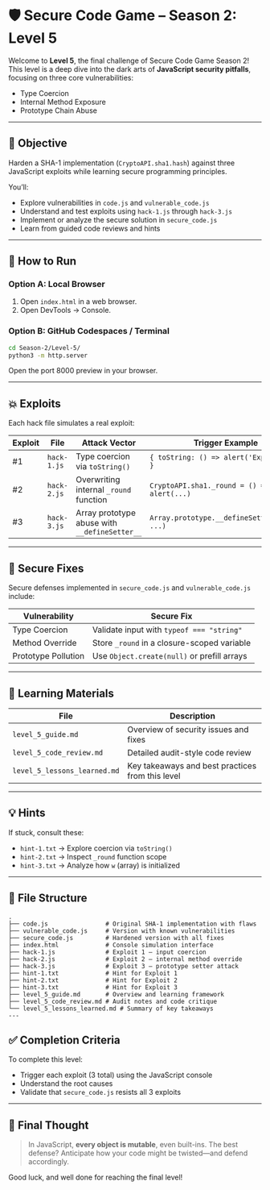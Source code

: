# 🛡️ Secure Code Game – Season 2: Level 5

Welcome to **Level 5**, the final challenge of Secure Code Game Season 2! This level is a deep dive into the dark arts of **JavaScript security pitfalls**, focusing on three core vulnerabilities:

- Type Coercion
- Internal Method Exposure
- Prototype Chain Abuse

---

## 🎯 Objective

Harden a SHA-1 implementation (`CryptoAPI.sha1.hash`) against three JavaScript exploits while learning secure programming principles.

You’ll:

- Explore vulnerabilities in `code.js` and `vulnerable_code.js`
- Understand and test exploits using `hack-1.js` through `hack-3.js`
- Implement or analyze the secure solution in `secure_code.js`
- Learn from guided code reviews and hints

---

## 🧪 How to Run

### Option A: Local Browser

1. Open `index.html` in a web browser.
2. Open DevTools → Console.

### Option B: GitHub Codespaces / Terminal

```bash
cd Season-2/Level-5/
python3 -m http.server
````

Open the port 8000 preview in your browser.

---

## 💥 Exploits

Each hack file simulates a real exploit:

| Exploit | File        | Attack Vector                                 | Trigger Example                              |
| ------- | ----------- | --------------------------------------------- | -------------------------------------------- |
| #1      | `hack-1.js` | Type coercion via `toString()`                | `{ toString: () => alert('Exploit 1') }`     |
| #2      | `hack-2.js` | Overwriting internal `_round` function        | `CryptoAPI.sha1._round = () => alert(...)`   |
| #3      | `hack-3.js` | Array prototype abuse with `__defineSetter__` | `Array.prototype.__defineSetter__("0", ...)` |

---

## 🔐 Secure Fixes

Secure defenses implemented in `secure_code.js` and `vulnerable_code.js` include:

| Vulnerability       | Secure Fix                                  |
| ------------------- | ------------------------------------------- |
| Type Coercion       | Validate input with `typeof === "string"`   |
| Method Override     | Store `_round` in a closure-scoped variable |
| Prototype Pollution | Use `Object.create(null)` or prefill arrays |

---

## 🧠 Learning Materials

| File                         | Description                                      |
| ---------------------------- | ------------------------------------------------ |
| `level_5_guide.md`           | Overview of security issues and fixes            |
| `level_5_code_review.md`     | Detailed audit-style code review                 |
| `level_5_lessons_learned.md` | Key takeaways and best practices from this level |

---

## 💡 Hints

If stuck, consult these:

- `hint-1.txt` → Explore coercion via `toString()`
- `hint-2.txt` → Inspect `_round` function scope
- `hint-3.txt` → Analyze how `w` (array) is initialized

---

## 📂 File Structure

```text
.
├── code.js                # Original SHA-1 implementation with flaws
├── vulnerable_code.js     # Version with known vulnerabilities
├── secure_code.js         # Hardened version with all fixes
├── index.html             # Console simulation interface
├── hack-1.js              # Exploit 1 – input coercion
├── hack-2.js              # Exploit 2 – internal method override
├── hack-3.js              # Exploit 3 – prototype setter attack
├── hint-1.txt             # Hint for Exploit 1
├── hint-2.txt             # Hint for Exploit 2
├── hint-3.txt             # Hint for Exploit 3
├── level_5_guide.md       # Overview and learning framework
├── level_5_code_review.md # Audit notes and code critique
└── level_5_lessons_learned.md # Summary of key takeaways
---
```

## ✅ Completion Criteria

To complete this level:

- Trigger each exploit (3 total) using the JavaScript console
- Understand the root causes
- Validate that `secure_code.js` resists all 3 exploits

---

## 🧩 Final Thought

> In JavaScript, **every object is mutable**, even built-ins. The best defense? Anticipate how your code might be twisted—and defend accordingly.

Good luck, and well done for reaching the final level!
